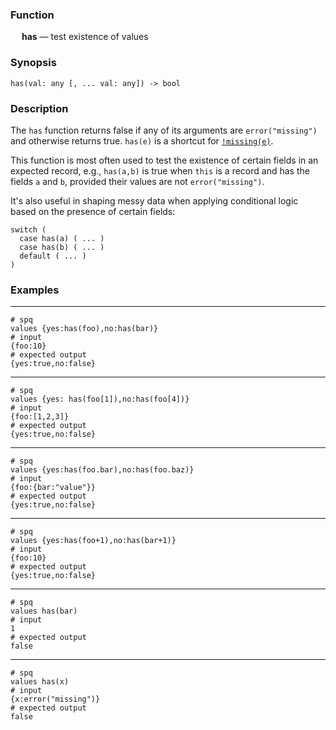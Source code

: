 ### Function

&emsp; **has** &mdash; test existence of values

### Synopsis

```
has(val: any [, ... val: any]) -> bool
```

### Description

The `has` function returns false if any of its arguments are `error("missing")`
and otherwise returns true.
`has(e)` is a shortcut for [`!missing(e)`](../errors/missing.md).

This function is most often used to test the existence of certain fields in an
expected record, e.g., `has(a,b)` is true when `this` is a record and has
the fields `a` and `b`, provided their values are not `error("missing")`.

It's also useful in shaping messy data when applying conditional logic based on the
presence of certain fields:
```
switch (
  case has(a) ( ... )
  case has(b) ( ... )
  default ( ... )
)
```

### Examples

---

```mdtest-spq
# spq
values {yes:has(foo),no:has(bar)}
# input
{foo:10}
# expected output
{yes:true,no:false}
```

---

```mdtest-spq
# spq
values {yes: has(foo[1]),no:has(foo[4])}
# input
{foo:[1,2,3]}
# expected output
{yes:true,no:false}
```

---

```mdtest-spq
# spq
values {yes:has(foo.bar),no:has(foo.baz)}
# input
{foo:{bar:"value"}}
# expected output
{yes:true,no:false}
```

---

```mdtest-spq
# spq
values {yes:has(foo+1),no:has(bar+1)}
# input
{foo:10}
# expected output
{yes:true,no:false}
```

---

```mdtest-spq
# spq
values has(bar)
# input
1
# expected output
false
```

---

```mdtest-spq
# spq
values has(x)
# input
{x:error("missing")}
# expected output
false
```
